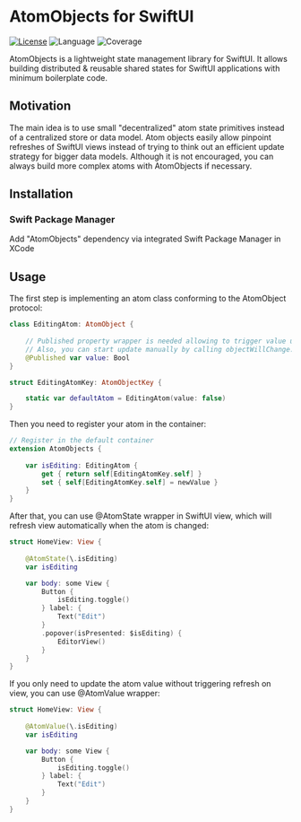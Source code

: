 # AtomObjects for SwiftUI

[![License](https://img.shields.io/badge/license-MIT-ff69b4.svg)](https://github.com/kzlekk/AtomObjects/raw/master/LICENSE)
![Language](https://img.shields.io/badge/swift-5.7-orange.svg)
![Coverage](https://img.shields.io/badge/coverage-97%25-green)

AtomObjects is a lightweight state management library for SwiftUI. It allows building distributed & reusable shared 
states for SwiftUI applications with minimum boilerplate code.

## Motivation

The main idea is to use small "decentralized" atom state primitives instead of a centralized store or data model. 
Atom objects easily allow pinpoint refreshes of SwiftUI views instead of trying to think out an efficient 
update strategy for bigger data models. Although it is not encouraged, you can always build more complex atoms 
with AtomObjects if necessary.

## Installation

### Swift Package Manager

Add "AtomObjects" dependency via integrated Swift Package Manager in XCode

## Usage

The first step is implementing an atom class conforming to the AtomObject protocol:

```swift
class EditingAtom: AtomObject {
    
    // Published property wrapper is needed allowing to trigger value updates.
    // Also, you can start update manually by calling objectWillChange.send() where appropriate.
    @Published var value: Bool
}

struct EditingAtomKey: AtomObjectKey {

    static var defaultAtom = EditingAtom(value: false)
}

```

Then you need to register your atom in the container:

```swift
// Register in the default container
extension AtomObjects {
    
    var isEditing: EditingAtom {
        get { return self[EditingAtomKey.self] }
        set { self[EditingAtomKey.self] = newValue }
    }
}
```

After that, you can use @AtomState wrapper in SwiftUI view, which will refresh view automatically when the atom is changed:

```swift
struct HomeView: View {
    
    @AtomState(\.isEditing)
    var isEditing

    var body: some View {
        Button {
            isEditing.toggle()
        } label: {
            Text("Edit")
        }
        .popover(isPresented: $isEditing) {
            EditorView()
        }
    }
}
```

If you only need to update the atom value without triggering refresh on view, you can use @AtomValue wrapper:

```swift
struct HomeView: View {
    
    @AtomValue(\.isEditing)
    var isEditing

    var body: some View {
        Button {
            isEditing.toggle()
        } label: {
            Text("Edit")
        }
    }
}
```

